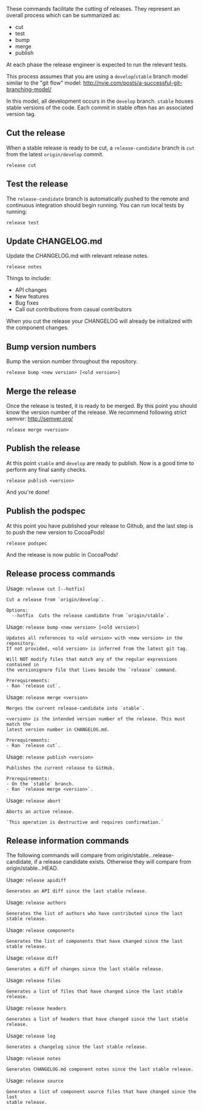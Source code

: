 These commands facilitate the cutting of releases. They represent an overall
process which can be summarized as:

- cut
- test
- bump
- merge
- publish

At each phase the release engineer is expected to run the relevant tests.

This process assumes that you are using a `develop`/`stable` branch model
similar to the "git flow" model:
http://nvie.com/posts/a-successful-git-branching-model/

In this model, all development occurs in the `develop` branch. `stable` houses
stable versions of the code. Each commit in stable often has an associated
version tag.

## Cut the release

When a stable release is ready to be cut, a `release-candidate` branch is `cut`
from the latest `origin/develop` commit.

    release cut

## Test the release

The `release-candidate` branch is automatically pushed to the remote and continuous
integration should begin running. You can run local tests by running:

    release test

## Update CHANGELOG.md

Update the CHANGELOG.md with relevant release notes.

    release notes

Things to include:

- API changes
- New features
- Bug fixes
- Call out contributions from casual contributors

When you cut the release your CHANGELOG will already be initialized with the component
changes.

## Bump version numbers

Bump the version number throughout the repository.

    release bump <new version> [<old version>]

## Merge the release

Once the release is tested, it is ready to be merged. By this point you should
know the version number of the release. We recommend following strict semver:
http://semver.org/

    release merge <version>

## Publish the release

At this point `stable` and `develop` are ready to publish. Now is a good time to
perform any final sanity checks.

    release publish <version>

And you're done!

## Publish the podspec

At this point you have published your release to Github, and the last step is to push the new version to CocoaPods!

    release podspec

And the release is now public in CocoaPods!

## Release process commands

Usage: `release cut [--hotfix]`

    Cut a release from `origin/develop`.

    Options:
      --hotfix  Cuts the release candidate from `origin/stable`.

Usage: `release bump <new version> [<old version>]`

    Updates all references to <old version> with <new version> in the repository.
    If not provided, <old version> is inferred from the latest git tag.

    Will NOT modify files that match any of the regular expressions contained in
    the versionignore file that lives beside the `release` command.

    Prerequirements:
    - Ran `release cut`.

Usage: `release merge <version>`

    Merges the current release-candidate into `stable`.

    <version> is the intended version number of the release. This must match the
    latest version number in CHANGELOG.md.

    Prerequirements:
    - Ran `release cut`.

Usage: `release publish <version>`

    Publishes the current release to GitHub.

    Prerequirements:
    - On the `stable` branch.
    - Ran `release merge <version>`.

Usage: `release abort`

    Aborts an active release.

    `This operation is destructive and requires confirmation.`

## Release information commands

The following commands will compare from origin/stable...release-candidate, if a
release candidate exists. Otherwise they will compare from origin/stable...HEAD.

Usage: `release apidiff`

    Generates an API diff since the last stable release.

Usage: `release authors`

    Generates the list of authors who have contributed since the last
    stable release.

Usage: `release components`

    Generates the list of components that have changed since the last
    stable release.

Usage: `release diff`

    Generates a diff of changes since the last stable release.

Usage: `release files`

    Generates a list of files that have changed since the last stable release.

Usage: `release headers`

    Generates a list of headers that have changed since the last stable release.

Usage: `release log`

    Generates a changelog since the last stable release.

Usage: `release notes`

    Generates CHANGELOG.md component notes since the last stable release.

Usage: `release source`

    Generates a list of component source files that have changed since the last
    stable release.
